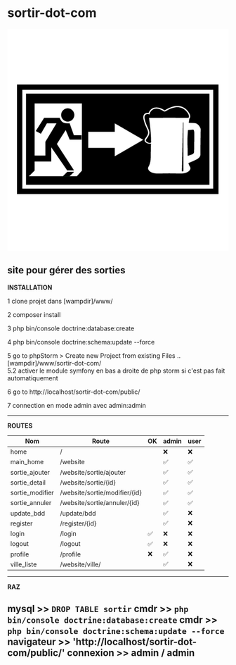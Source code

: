 # sortir-dot-com
![Sortir.com](src_assets/exports/logo_sortir.png?raw=true "Sortir")  
## site pour gérer des sorties

**INSTALLATION**  

1 clone projet dans [wampdir]/www/
  
2 composer install  

3 php bin/console doctrine:database:create   

4 php bin/console doctrine:schema:update --force    

5 go to phpStorm > Create new Project from existing Files ..[wampdir]/www/sortir-dot-com/    
5.2 activer le module symfony en bas a droite de php storm si c'est pas fait automatiquement    

6 go to http://localhost/sortir-dot-com/public/

7 connection en mode admin avec admin:admin

-------------------------------

**ROUTES** 
 
  | Nom | Route | OK | admin  | user |
  | ---- | ---- | ---- | ---- | ---- |   
  | home                 |      /                             |   | ❌ | ❌     
  | main_home            |      /website                      |   | ✅ | ✅       
  | sortie_ajouter       |      /website/sortie/ajouter       |   | ✅ | ✅         
  | sortie_detail        |      /website/sortie/{id}          |   | ✅ | ✅        
  | sortie_modifier      |      /website/sortie/modifier/{id} |   | ✅ | ✅      
  | sortie_annuler       |      /website/sortie/annuler/{id}  |   | ✅ | ✅        
  | update_bdd           |      /update/bdd                   |   | ✅ | ❌   
  | register             |      /register/{id}                |   | ✅ | ❌  
  | login                |      /login                        | ✅ | ❌ | ❌ 
  | logout               |      /logout                       | ✅ | ❌ | ❌       
  | profile              |      /profile                      | ❌ | ✅ | ❌       
  | ville_liste          |      /website/ville/               |   | ✅ | ❌        
-------------------------------

**RAZ**  

mysql >>  `DROP TABLE sortir`
cmdr >>   `php bin/console doctrine:database:create`
cmdr >>   `php bin/console doctrine:schema:update --force`
navigateur >> 'http://localhost/sortir-dot-com/public/'
connexion >> admin / admin
-------------------------------
